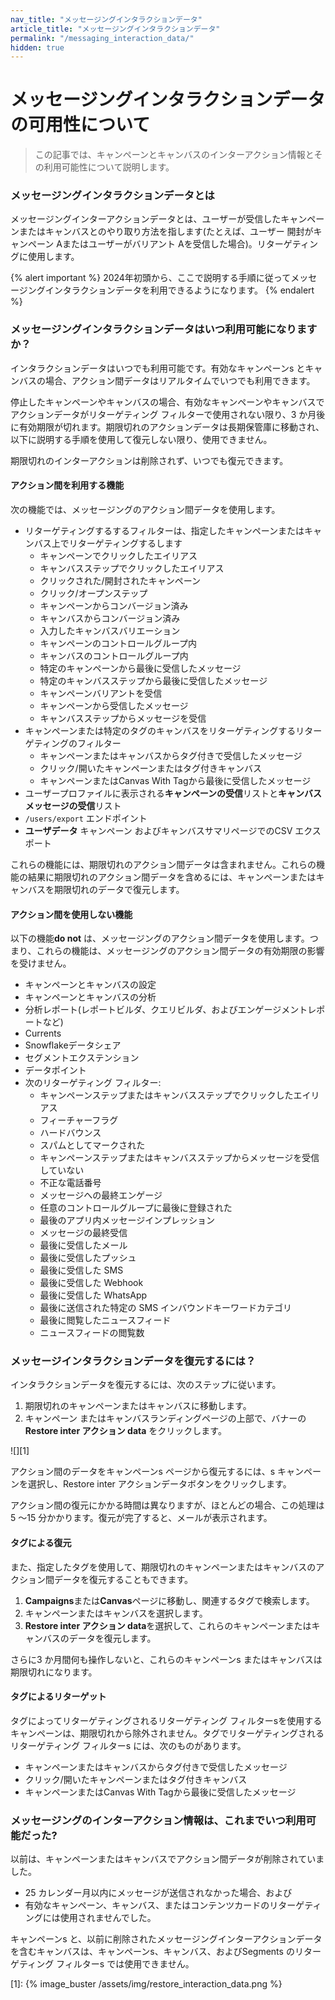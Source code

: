 ```yaml
---
nav_title: "メッセージングインタラクションデータ"
article_title: "メッセージングインタラクションデータ"
permalink: "/messaging_interaction_data/"
hidden: true
---
```


# メッセージングインタラクションデータの可用性について

> この記事では、キャンペーンとキャンバスのインターアクション情報とその利用可能性について説明します。

### メッセージングインタラクションデータとは

メッセージングインターアクションデータとは、ユーザーが受信したキャンペーンまたはキャンバスとのやり取り方法を指します(たとえば、ユーザー 開封がキャンペーン Aまたはユーザーがバリアント Aを受信した場合)。リターゲティングに使用します。

{% alert important %}
2024年初頭から、ここで説明する手順に従ってメッセージングインタラクションデータを利用できるようになります。
{% endalert %}

### メッセージングインタラクションデータはいつ利用可能になりますか？

インタラクションデータはいつでも利用可能です。有効なキャンペーンs とキャンバスの場合、アクション間データはリアルタイムでいつでも利用できます。 

停止したキャンペーンやキャンバスの場合、有効なキャンペーンやキャンバスでアクションデータがリターゲティング フィルターで使用されない限り、3 か月後に有効期限が切れます。期限切れのアクションデータは長期保管庫に移動され、以下に説明する手順を使用して復元しない限り、使用できません。

期限切れのインターアクションは削除されず、いつでも復元できます。

#### アクション間を利用する機能

次の機能では、メッセージングのアクション間データを使用します。

- リターゲティングするするフィルターは、指定したキャンペーンまたはキャンバス上でリターゲティングするします
    - キャンペーンでクリックしたエイリアス
    - キャンバスステップでクリックしたエイリアス
    - クリックされた/開封されたキャンペーン
    - クリック/オープンステップ
    - キャンペーンからコンバージョン済み
    - キャンバスからコンバージョン済み
    - 入力したキャンバスバリエーション
    - キャンペーンのコントロールグループ内
    - キャンバスのコントロールグループ内
    - 特定のキャンペーンから最後に受信したメッセージ
    - 特定のキャンバスステップから最後に受信したメッセージ
    - キャンペーンバリアントを受信
    - キャンペーンから受信したメッセージ
    - キャンバスステップからメッセージを受信
- キャンペーンまたは特定のタグのキャンバスをリターゲティングするリターゲティングのフィルター
    - キャンペーンまたはキャンバスからタグ付きで受信したメッセージ
    - クリック/開いたキャンペーンまたはタグ付きキャンバス
    - キャンペーンまたはCanvas With Tagから最後に受信したメッセージ
- ユーザープロファイルに表示される**キャンペーンの受信**リストと**キャンバスメッセージの受信**リスト
- `/users/export` エンドポイント
- **ユーザデータ** キャンペーン およびキャンバスサマリページでのCSV エクスポート

これらの機能には、期限切れのアクション間データは含まれません。これらの機能の結果に期限切れのアクション間データを含めるには、キャンペーンまたはキャンバスを期限切れのデータで復元します。

#### アクション間を使用しない機能

以下の機能**do not** は、メッセージングのアクション間データを使用します。つまり、これらの機能は、メッセージングのアクション間データの有効期限の影響を受けません。

- キャンペーンとキャンバスの設定
- キャンペーンとキャンバスの分析
- 分析レポート(レポートビルダ、クエリビルダ、およびエンゲージメントレポートなど)
- Currents
- Snowflakeデータシェア
- セグメントエクステンション
- データポイント
- 次のリターゲティング フィルター:
    - キャンペーンステップまたはキャンバスステップでクリックしたエイリアス
    - フィーチャーフラグ
    - ハードバウンス
    - スパムとしてマークされた
    - キャンペーンステップまたはキャンバスステップからメッセージを受信していない
    - 不正な電話番号
    - メッセージへの最終エンゲージ
    - 任意のコントロールグループに最後に登録された
    - 最後のアプリ内メッセージインプレッション
    - メッセージの最終受信
    - 最後に受信したメール 
    - 最後に受信したプッシュ
    - 最後に受信した SMS
    - 最後に受信した Webhook
    - 最後に受信した WhatsApp
    - 最後に送信された特定の SMS インバウンドキーワードカテゴリ
    - 最後に閲覧したニュースフィード
    - ニュースフィードの閲覧数

### メッセージインタラクションデータを復元するには？

インタラクションデータを復元するには、次のステップに従います。

1. 期限切れのキャンペーンまたはキャンバスに移動します。
2. キャンペーン またはキャンバスランディングページの上部で、バナーの**Restore inter アクション data** をクリックします。

![][1]

アクション間のデータをキャンペーンs ページから復元するには、s キャンペーンを選択し、Restore inter アクションデータボタンをクリックします。

アクション間の復元にかかる時間は異なりますが、ほとんどの場合、この処理は5 ～15 分かかります。復元が完了すると、メールが表示されます。

#### タグによる復元

また、指定したタグを使用して、期限切れのキャンペーンまたはキャンバスのアクション間データを復元することもできます。

1. **Campaigns**または**Canvas**ページに移動し、関連するタグで検索します。
2. キャンペーンまたはキャンバスを選択します。
3. **Restore inter アクション data**を選択して、これらのキャンペーンまたはキャンバスのデータを復元します。

さらに3 か月間何も操作しないと、これらのキャンペーンs またはキャンバスは期限切れになります。

#### タグによるリターゲット

タグによってリターゲティングされるリターゲティング フィルターsを使用するキャンペーンは、期限切れから除外されません。タグでリターゲティングされるリターゲティング フィルターs には、次のものがあります。

- キャンペーンまたはキャンバスからタグ付きで受信したメッセージ
- クリック/開いたキャンペーンまたはタグ付きキャンバス
- キャンペーンまたはCanvas With Tagから最後に受信したメッセージ

### メッセージングのインターアクション情報は、これまでいつ利用可能だった?

以前は、キャンペーンまたはキャンバスでアクション間データが削除されていました。
- 25 カレンダー月以内にメッセージが送信されなかった場合、および
- 有効なキャンペーン、キャンバス、またはコンテンツカードのリターゲティングには使用されませんでした。

キャンペーンs と、以前に削除されたメッセージングインターアクションデータを含むキャンバスは、キャンペーンs、キャンバス、およびSegments のリターゲティング フィルターs では使用できません。

[1]: {% image_buster /assets/img/restore_interaction_data.png %}

